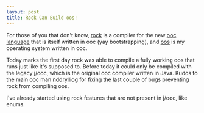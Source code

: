 ```yaml
---
layout: post
title: Rock Can Build oos!
---
```


For those of you that don't know, [rock](http://github.com/nddrylliog/rock) is
a compiler for the new [ooc language](http://ooc-lang.org/) that is itself
written in ooc (yay bootstrapping), and [oos](http://github.com/tsion/oos) is
my operating system written in ooc.

Today marks the first day rock was able to compile a fully working oos that
runs just like it's supposed to. Before today it could only be compiled with
the legacy j/ooc, which is the original ooc compiler written in Java. Kudos to
the main ooc man [nddrylliog](http://github.com/nddrylliog) for fixing the last
couple of bugs preventing rock from compiling oos.

I've already started using rock features that are not present in j/ooc, like
enums.
